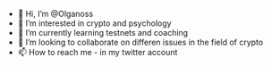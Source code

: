 - 👋 Hi, I’m @Olganoss
- 👀 I’m interested in crypto and psychology
- 🌱 I’m currently learning testnets and coaching
- 💞️ I’m looking to collaborate on differen issues in the field of crypto
- 📫 How to reach me - in my twitter account

<!---
Olganoss/Olganoss is a ✨ special ✨ repository because its `README.md` (this file) appears on your GitHub profile.
You can click the Preview link to take a look at your changes.
--->
